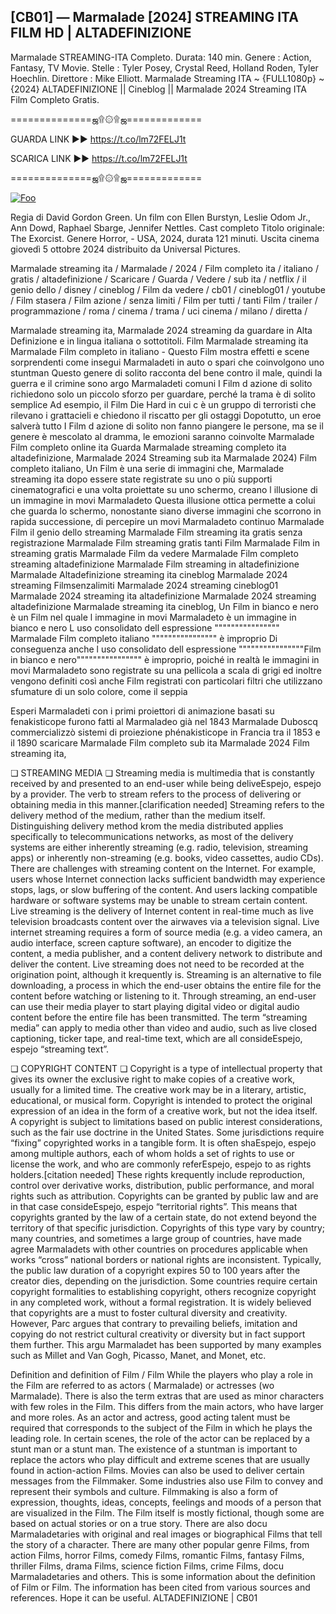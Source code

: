 ## [CB01] — Marmalade [2024] STREAMING ITA FILM HD | ALTADEFINIZIONE

Marmalade STREAMING-ITA Completo. Durata: 140 min. Genere : Action, Fantasy, TV Movie. Stelle : Tyler Posey, Crystal Reed, Holland Roden, Tyler Hoechlin. Direttore : Mike Elliott. Marmalade Streaming ITA ~ {FULL1080p} ~ {2024} ALTADEFINIZIONE || Cineblog || Marmalade 2024 Streaming ITA Film Completo Gratis.

==============ஜ۩۞۩ஜ=============

GUARDA LINK ►► https://t.co/lm72FELJ1t

SCARICA LINK ►► https://t.co/lm72FELJ1t

==============ஜ۩۞۩ஜ=============

<p dir="auto"><a href="https://t.co/lm72FELJ1t" rel="nofollow"><img src="https://camo.githubusercontent.com/917e6ed5c302499242165dcc02bdbce85c075fd21b35918eb9c0b771855261b8/68747470733a2f2f7374617469632e7769787374617469632e636f6d2f6d656469612f6232343966395f61646163386637306662336634356238383639313639366337376465313866337e6d76322e676966" alt="Foo" style="max-width: 100%;"></a></p>

Regia di David Gordon Green. Un film con Ellen Burstyn, Leslie Odom Jr., Ann Dowd, Raphael Sbarge, Jennifer Nettles. Cast completo Titolo originale: The Exorcist. Genere Horror, - USA, 2024, durata 121 minuti. Uscita cinema giovedì 5 ottobre 2024 distribuito da Universal Pictures.

Marmalade streaming ita / Marmalade / 2024 / Film completo ita / italiano / gratis / altadefinizione / Scaricare / Guarda / Vedere / sub ita / netflix / il genio dello / disney / cineblog / Film da vedere / cb01 / cineblog01 / youtube / Film stasera / Film azione / senza limiti / Film per tutti / tanti Film / trailer / programmazione / roma / cinema / trama / uci cinema / milano / diretta /

Marmalade streaming ita, Marmalade 2024 streaming da guardare in Alta Definizione e in lingua italiana o sottotitoli. Film Marmalade streaming ita Marmalade Film completo in italiano - Questo Film mostra effetti e scene sorprendenti come insegui Marmaladeti in auto o spari che coinvolgono uno stuntman Questo genere di solito racconta del bene contro il male, quindi la guerra e il crimine sono argo Marmaladeti comuni I Film d azione di solito richiedono solo un piccolo sforzo per guardare, perché la trama è di solito semplice Ad esempio, il Film Die Hard in cui c è un gruppo di terroristi che rilevano i grattacieli e chiedono il riscatto per gli ostaggi Dopotutto, un eroe salverà tutto I Film d azione di solito non fanno piangere le persone, ma se il genere è mescolato al dramma, le emozioni saranno coinvolte Marmalade Film completo online ita Guarda Marmalade streaming completo ita altadefinizione, Marmalade 2024 Streaming sub ita Marmalade 2024) Film completo italiano, Un Film è una serie di immagini che, Marmalade streaming ita dopo essere state registrate su uno o più supporti cinematografici e una volta proiettate su uno schermo, creano l illusione di un immagine in movi Marmaladeto Questa illusione ottica permette a colui che guarda lo schermo, nonostante siano diverse immagini che scorrono in rapida successione, di percepire un movi Marmaladeto continuo Marmalade Film il genio dello streaming Marmalade Film streaming ita gratis senza registrazione Marmalade Film streaming gratis tanti Film Marmalade Film in streaming gratis Marmalade Film da vedere Marmalade Film completo streaming altadefinizione Marmalade Film streaming in altadefinizione Marmalade Altadefinizione streaming ita cineblog Marmalade 2024 streaming Filmsenzalimiti Marmalade 2024 streaming cineblog01 Marmalade 2024 streaming ita altadefinizione Marmalade 2024 streaming altadefinizione Marmalade streaming ita cineblog, Un Film in bianco e nero è un Film nel quale l immagine in movi Marmaladeto è un immagine in bianco e nero L uso consolidato dell espressione """""""""""""""" Marmalade Film completo italiano """""""""""""""" è improprio Di conseguenza anche l uso consolidato dell espressione """"""""""""""""Film in bianco e nero"""""""""""""""" è improprio, poiché in realtà le immagini in movi Marmaladeto sono registrate su una pellicola a scala di grigi ed inoltre vengono definiti così anche Film registrati con particolari filtri che utilizzano sfumature di un solo colore, come il seppia

Esperi Marmaladeti con i primi proiettori di animazione basati su fenakisticope furono fatti al Marmaladeo già nel 1843 Marmalade Duboscq commercializzò sistemi di proiezione phénakisticope in Francia tra il 1853 e il 1890 scaricare Marmalade Film completo sub ita Marmalade 2024 Film streaming ita,

❏ STREAMING MEDIA ❏ Streaming media is multimedia that is constantly received by and presented to an end-user while being deliveEspejo, espejo by a provider. The verb to stream refers to the process of delivering or obtaining media in this manner.[clarification needed] Streaming refers to the delivery method of the medium, rather than the medium itself. Distinguishing delivery method krom the media distributed applies specifically to telecommunications networks, as most of the delivery systems are either inherently streaming (e.g. radio, television, streaming apps) or inherently non-streaming (e.g. books, video cassettes, audio CDs). There are challenges with streaming content on the Internet. For example, users whose Internet connection lacks sufficient bandwidth may experience stops, lags, or slow buffering of the content. And users lacking compatible hardware or software systems may be unable to stream certain content. Live streaming is the delivery of Internet content in real-time much as live television broadcasts content over the airwaves via a television signal. Live internet streaming requires a form of source media (e.g. a video camera, an audio interface, screen capture software), an encoder to digitize the content, a media publisher, and a content delivery network to distribute and deliver the content. Live streaming does not need to be recorded at the origination point, although it krequently is. Streaming is an alternative to file downloading, a process in which the end-user obtains the entire file for the content before watching or listening to it. Through streaming, an end-user can use their media player to start playing digital video or digital audio content before the entire file has been transmitted. The term “streaming media” can apply to media other than video and audio, such as live closed captioning, ticker tape, and real-time text, which are all consideEspejo, espejo “streaming text”.

❏ COPYRIGHT CONTENT ❏ Copyright is a type of intellectual property that gives its owner the exclusive right to make copies of a creative work, usually for a limited time. The creative work may be in a literary, artistic, educational, or musical form. Copyright is intended to protect the original expression of an idea in the form of a creative work, but not the idea itself. A copyright is subject to limitations based on public interest considerations, such as the fair use doctrine in the United States. Some jurisdictions require “fixing” copyrighted works in a tangible form. It is often shaEspejo, espejo among multiple authors, each of whom holds a set of rights to use or license the work, and who are commonly referEspejo, espejo to as rights holders.[citation needed] These rights krequently include reproduction, control over derivative works, distribution, public performance, and moral rights such as attribution. Copyrights can be granted by public law and are in that case consideEspejo, espejo “territorial rights”. This means that copyrights granted by the law of a certain state, do not extend beyond the territory of that specific jurisdiction. Copyrights of this type vary by country; many countries, and sometimes a large group of countries, have made agree Marmaladets with other countries on procedures applicable when works “cross” national borders or national rights are inconsistent. Typically, the public law duration of a copyright expires 50 to 100 years after the creator dies, depending on the jurisdiction. Some countries require certain copyright formalities to establishing copyright, others recognize copyright in any completed work, without a formal registration. It is widely believed that copyrights are a must to foster cultural diversity and creativity. However, Parc argues that contrary to prevailing beliefs, imitation and copying do not restrict cultural creativity or diversity but in fact support them further. This argu Marmaladet has been supported by many examples such as Millet and Van Gogh, Picasso, Manet, and Monet, etc.

Definition and definition of Film / Film While the players who play a role in the Film are referred to as actors ( Marmalade) or actresses (wo Marmalade). There is also the term extras that are used as minor characters with few roles in the Film. This differs from the main actors, who have larger and more roles. As an actor and actress, good acting talent must be required that corresponds to the subject of the Film in which he plays the leading role. In certain scenes, the role of the actor can be replaced by a stunt man or a stunt man. The existence of a stuntman is important to replace the actors who play difficult and extreme scenes that are usually found in action-action Films. Movies can also be used to deliver certain messages from the Filmmaker. Some industries also use Film to convey and represent their symbols and culture. Filmmaking is also a form of expression, thoughts, ideas, concepts, feelings and moods of a person that are visualized in the Film. The Film itself is mostly fictional, though some are based on actual stories or on a true story. There are also docu Marmaladetaries with original and real images or biographical Films that tell the story of a character. There are many other popular genre Films, from action Films, horror Films, comedy Films, romantic Films, fantasy Films, thriller Films, drama Films, science fiction Films, crime Films, docu Marmaladetaries and others. This is some information about the definition of Film or Film. The information has been cited from various sources and references. Hope it can be useful. ALTADEFINIZIONE | CB01
